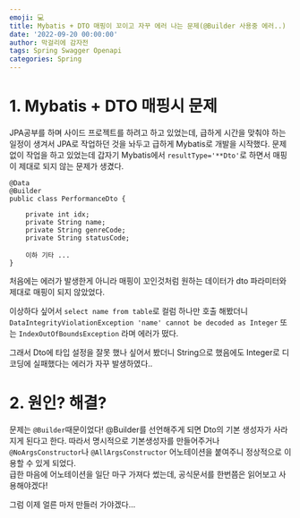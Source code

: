 ```yaml
---
emoji: 💻
title: Mybatis + DTO 매핑이 꼬이고 자꾸 에러 나는 문제(@Builder 사용중 에러..) 
date: '2022-09-20 00:00:00'
author: 막걸리에 감자전
tags: Spring Swagger Openapi
categories: Spring
---
```



# 1. Mybatis + DTO 매핑시 문제
JPA공부를 하며 사이드 프로젝트를 하려고 하고 있었는데, 급하게 시간을 맞춰야 하는 일정이 생겨서 JPA로 작업하던 것을 놔두고 급하게 Mybatis로 개발을 시작했다. 문제없이 작업을 하고 있었는데 갑자기 Mybatis에서 `resultType='**Dto'`로 하면서 매핑이 제대로 되지 않는 문제가 생겼다.  
```javas
@Data
@Builder
public class PerformanceDto {

	private int idx;
	private String name;
	private String genreCode;
	private String statusCode;
	
	이하 기타 ...
}
```

처음에는 에러가 발생한게 아니라 매핑이 꼬인것처럼 원하는 데이터가 dto 파라미터와 제대로 매핑이 되지 않았었다.

이상하다 싶어서 `select name from table`로 컬럼 하나만 호출 해봤더니 `DataIntegrityViolationException 'name' cannot be decoded as Integer` 또는 `IndexOutOfBoundsException` 라며 에러가 떴다.

그래서 Dto에 타입 설정을 잘못 했나 싶어서 봤더니 String으로 했음에도 Integer로 디코딩에 실패했다는 에러가 자꾸 발생하였다..


# 2. 원인? 해결?
문제는 `@Builder`때문이었다!
@Builder를 선언해주게 되면 Dto의 기본 생성자가 사라지게 된다고 한다.
따라서 명시적으로 기본생성자를 만들어주거나 `@NoArgsConstructor`나 `@AllArgsConstructor` 어노테이션을 붙여주니 정상적으로 이용할 수 있게 되었다.  
급한 마음에 어노테이션을 일단 마구 가져다 썼는데, 공식문서를 한번쯤은 읽어보고 사용해야겠다!
  
그럼 이제 얼른 마저 만들러 가야겠다...



